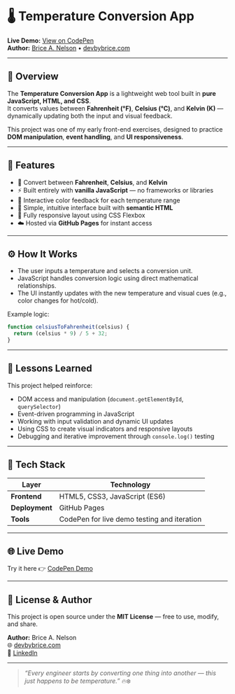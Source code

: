 # 🌡️ Temperature Conversion App

**Live Demo:** [View on CodePen](https://codepen.io/bnelsonemail-the-bold/pen/Exzgpej)  
**Author:** [Brice A. Nelson](https://www.linkedin.com/in/brice-a-nelson-p-e-mba-36b28b15/) • [devbybrice.com](https://www.devbybrice.com)

---

## 🧭 Overview

The **Temperature Conversion App** is a lightweight web tool built in **pure JavaScript, HTML, and CSS**.  
It converts values between **Fahrenheit (°F)**, **Celsius (°C)**, and **Kelvin (K)** — dynamically updating both the input and visual feedback.

This project was one of my early front-end exercises, designed to practice **DOM manipulation**, **event handling**, and **UI responsiveness**.

---

## 🧩 Features

- 🔁 Convert between **Fahrenheit**, **Celsius**, and **Kelvin**  
- ⚡ Built entirely with **vanilla JavaScript** — no frameworks or libraries  
- 🎨 Interactive color feedback for each temperature range  
- 🧠 Simple, intuitive interface built with **semantic HTML**  
- 📱 Fully responsive layout using CSS Flexbox  
- ☁️ Hosted via **GitHub Pages** for instant access  

---

## ⚙️ How It Works

- The user inputs a temperature and selects a conversion unit.  
- JavaScript handles conversion logic using direct mathematical relationships.  
- The UI instantly updates with the new temperature and visual cues (e.g., color changes for hot/cold).  

Example logic:
```js
function celsiusToFahrenheit(celsius) {
  return (celsius * 9) / 5 + 32;
}
```

---

## 🧠 Lessons Learned

This project helped reinforce:
- DOM access and manipulation (`document.getElementById`, `querySelector`)  
- Event-driven programming in JavaScript  
- Working with input validation and dynamic UI updates  
- Using CSS to create visual indicators and responsive layouts  
- Debugging and iterative improvement through `console.log()` testing  

---

## 🧰 Tech Stack

| Layer | Technology |
|--------|-------------|
| **Frontend** | HTML5, CSS3, JavaScript (ES6) |
| **Deployment** | GitHub Pages |
| **Tools** | CodePen for live demo testing and iteration |

---

## 🌐 Live Demo

Try it here 👉 [CodePen Demo](https://codepen.io/bnelsonemail-the-bold/pen/Exzgpej)

---

## 🪪 License & Author

This project is open source under the **MIT License** — free to use, modify, and share.

**Author:** Brice A. Nelson  
🌐 [devbybrice.com](https://www.devbybrice.com)  
💼 [LinkedIn](https://www.linkedin.com/in/brice-a-nelson-p-e-mba-36b28b15/)  

---

> _“Every engineer starts by converting one thing into another — this just happens to be temperature.”_ 🔥❄️
